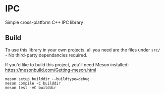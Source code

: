 # IPC

Simple cross-platform C++ IPC library

## Build

To use this library in your own projects, all you need are the files under `src/` - No third-party dependancies required.

If you'd like to build this project, you'll need Meson installed: https://mesonbuild.com/Getting-meson.html

```
meson setup builddir --buildtype=debug
meson compile -C builddir
meson test -vC builddir
```
